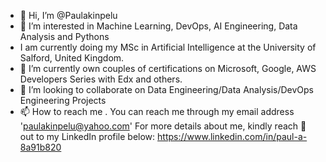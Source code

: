 - 👋 Hi, I’m @Paulakinpelu
- 👀 I’m interested in Machine Learning, DevOps, AI Engineering,  Data Analysis and Pythons
- I am currently doing my MSc in Artificial Intelligence at the University of Salford, United Kingdom.
- 🌱 I’m currently own couples of certifications on Microsoft, Google, AWS Developers Series with Edx and others.
- 💞️ I’m looking to collaborate on Data Engineering/Data Analysis/DevOps Engineering Projects
- 📫 How to reach me . 
You can reach me through my email address 'paulakinpelu@yahoo.com'
For more details about me, kindly reach 🙏 out to my LinkedIn profile below:
https://www.linkedin.com/in/paul-a-8a91b820
<!---
Paulakinpelu/Paulakinpelu is a ✨ special ✨ repository because its `README.md` (this file) appears on your GitHub profile.
You can click the Preview link to take a look at your changes.
--->
